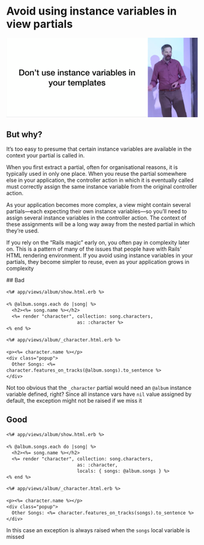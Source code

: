 # Avoid using instance variables in view partials

![](../aux_assets/images/aaron_view_instance_vars.png)

## But why?
It’s too easy to presume that certain instance variables are available in the context your partial is called in.

When you first extract a partial, often for organisational reasons, it is typically used in only one place. When you reuse the partial somewhere else in your application, the controller action in which it is eventually called must correctly assign the same instance variable from the original controller action.

As your application becomes more complex, a view might contain several partials—each expecting their own instance variables—so you’ll need to assign several instance variables in the controller action. The context of these assignments will be a long way away from the nested partial in which they’re used.

If you rely on the “Rails magic” early on, you often pay in complexity later on. This is a pattern of many of the issues that people have with Rails’ HTML rendering environment. If you avoid using instance variables in your partials, they become simpler to reuse, even as your application grows in complexity

## Bad

```erb
<%# app/views/album/show.html.erb %>

<% @album.songs.each do |song| %>
  <h2><%= song.name %></h2>
  <%= render "character", collection: song.characters,
                          as: :character %>
<% end %>
```

```erb
<%# app/views/album/_character.html.erb %>

<p><%= character.name %></p>
<div class="popup">
  Other Songs: <%= character.features_on_tracks(@album.songs).to_sentence %>
</div>
```

Not too obvious that the `_character` partial would need an `@album` instance variable defined, right?
Since all instance vars have `nil` value assigned by default, the exception might not be raised if we miss it

## Good

```erb
<%# app/views/album/show.html.erb %>

<% @album.songs.each do |song| %>
  <h2><%= song.name %></h2>
  <%= render "character", collection: song.characters,
                          as: :character,
                          locals: { songs: @album.songs } %>
<% end %>
```

```erb
<%# app/views/album/_character.html.erb %>

<p><%= character.name %></p>
<div class="popup">
  Other Songs: <%= character.features_on_tracks(songs).to_sentence %>
</div>
```

In this case an exception is always raised when the `songs` local variable is missed
